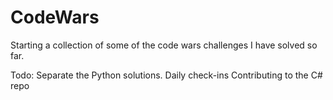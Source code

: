 # CodeWars
Starting a collection of some of the code wars challenges I have solved so far.

Todo:
Separate the Python solutions.
Daily check-ins
Contributing to the C# repo